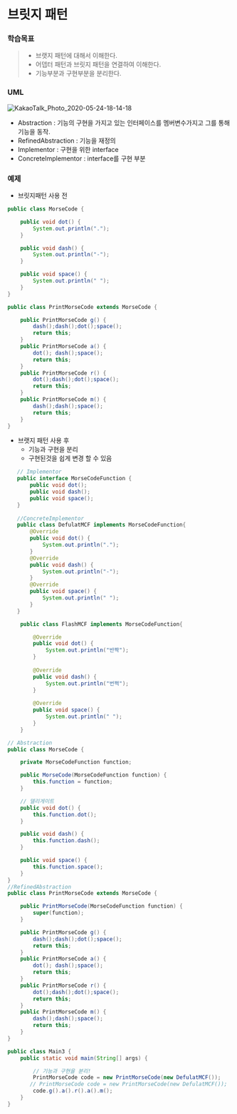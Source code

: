 # 브릿지 패턴

### 학습목표
> - 브랫지 패턴에 대해서 이해한다.
> - 어뎁터 패턴과 브릿지 패턴을 연결하여 이해한다.
> - 기능부분과 구현부분을 분리한다.

### UML
![KakaoTalk_Photo_2020-05-24-18-14-18](https://user-images.githubusercontent.com/38370976/82750340-7f304780-9dea-11ea-920a-74e2047ad983.png)
- Abstraction : 기능의 구현을 가지고 있는 인터페이스를 멤버변수가지고 그를 통해 기능을 동작.
- RefinedAbstraction : 기능을 재정의
- Implementor :  구현을 위한 interface
- ConcreteImplementor : interface를 구현 부분

### 예제
- 브릿지패턴 사용 전
```java
public class MorseCode {

    public void dot() {
        System.out.println(".");
    }

    public void dash() {
        System.out.println("-");
    }

    public void space() {
        System.out.println(" ");
    }
}

public class PrintMorseCode extends MorseCode {

    public PrintMorseCode g() {
        dash();dash();dot();space();
        return this;
    }
    public PrintMorseCode a() {
        dot(); dash();space();
        return this;
    }
    public PrintMorseCode r() {
        dot();dash();dot();space();
        return this;
    }
    public PrintMorseCode m() {
        dash();dash();space();
        return this;
    }
}
```

- 브랫지 패턴 사용 후
    - 기능과 구현을 분리
    - 구현된것을 쉽게 변경 할 수 있음

```java
   // Implementor
   public interface MorseCodeFunction {
       public void dot();
       public void dash();
       public void space();
   }
   
   //ConcreteImplementor
   public class DefulatMCF implements MorseCodeFunction{
       @Override
       public void dot() {
           System.out.println(".");
       }
       @Override
       public void dash() {
           System.out.println("-");
       }
       @Override
       public void space() {
           System.out.println(" ");
       }
   }

    public class FlashMCF implements MorseCodeFunction{

        @Override
        public void dot() {
            System.out.println("반짝");
        }
    
        @Override
        public void dash() {
            System.out.println("번쩍");
        }
    
        @Override
        public void space() {
            System.out.println(" ");
        }
    }
   ```

```java
// Abstraction
public class MorseCode {

    private MorseCodeFunction function;

    public MorseCode(MorseCodeFunction function) {
        this.function = function;
    }

    // 델리게이트
    public void dot() {
        this.function.dot();
    }

    public void dash() {
        this.function.dash();
    }

    public void space() {
        this.function.space();
    }
}
//RefinedAbstraction
public class PrintMorseCode extends MorseCode {

    public PrintMorseCode(MorseCodeFunction function) {
        super(function);
    }

    public PrintMorseCode g() {
        dash();dash();dot();space();
        return this;
    }
    public PrintMorseCode a() {
        dot(); dash();space();
        return this;
    }
    public PrintMorseCode r() {
        dot();dash();dot();space();
        return this;
    }
    public PrintMorseCode m() {
        dash();dash();space();
        return this;
    }
}

```

```java
public class Main3 {
    public static void main(String[] args) {

        // 기능과 구현을 분리!
        PrintMorseCode code = new PrintMorseCode(new DefulatMCF());
       // PrintMorseCode code = new PrintMorseCode(new DefulatMCF());
        code.g().a().r().a().m();
    }
}
```


